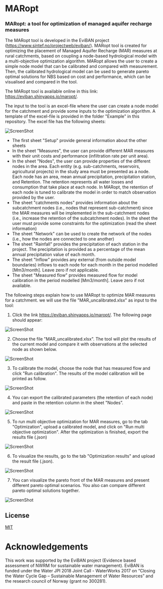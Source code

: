 # MARopt
### MARopt: a tool for optimization of managed aquifer recharge measures

The MARopt tool is developed in the EviBAN project (https://www.sintef.no/projectweb/eviban/). MARopt tool is created for optimizing the placement of Managed Aquifer Recharge (MAR) measures at rural catchments, based on coupling a node-based hydrological model with a multi-objective optimization algorithm. MARopt allows the user to create a simple node model that can be calibrated and compared with measurement. Then, the calibrated hydrological model can be used to generate pareto optimal solutions for NBS based on cost and performance, which can be visualised and compared in the tool. 

The MARopt tool is available online in this link: https://eviban.shinyapps.io/maropt/.

The input to the tool is an excel-file where the user can create a node model for the catchment and provide some inputs to the optimization algorithm. A template of the excel-file is provided in the folder "Example" in this repository. The excel file has the following sheets: 

![ScreenShot](/Figures/fig_excel.JPG)

* The first sheet "Setup" provide general information about the other sheets
* In the sheet "Measures", the user can provide different MAR measures with their unit costs and performance (infiltration rate per unit area). 
* In the sheet "Nodes", the user can provide properties of the different nodes in the area. Each entity (e.g. sub-catchments, reservoirs, agricultural projects) in the study area must be presented as a node. Each node has an area, mean annual precipitation, precipitation station, and Retention. The retention represents all water losses and consumption that take place at each node. In MARopt, the retention of each node is tuned to calibrate the model in order to match observation provided by the user.
* The sheet "catchments nodes" provides information about the subcatchment nodes (i.e., nodes that represent sub-catchment) since the MAR measures will be implemented in the sub-catchment nodes (i.e., increase the retention of the subcatchment nodes). In the sheet the user must provide some constraints for the optimization (read the sheet information)
* The sheet "Network" can be used to create the network of the nodes (i.e., how the nodes are connected to one another) 
* The sheet "Rainfall" provides the precipitation of each station in the project. The precipitation is provided as a percentage of the mean annual precipitation value of each month. 
* The sheet "Inflow" provides any external (from outside model boundaries) inflows to each node for each month in the period modelled [Mm3/month]. Leave zero if not applicable. 
* The sheet "Measured flow" provides measured flow for model calibration in the period modelled [Mm3/month]. Leave zero if not available. 


The following steps explain how to use MARopt to optimize MAR measures for a catchment. we will use the file "MAR_uncalibrated.xlsx" as input to the tool: 

1. Click the link https://eviban.shinyapps.io/maropt/. The following page should appear:  

![ScreenShot](/Figures/fig1.JPG)

2. Choose the file "MAR_uncalibrated.xlsx". The tool will plot the results of the current model and compare it with observations at the selected node as shown below.

![ScreenShot](/Figures/fig2.JPG)

3. To calibrate the model, choose the node that has measured flow and click "Run calibration". The results of the model calibration will be printed as follow.   

![ScreenShot](/Figures/fig3.JPG)

4. You can export the calibrated parameters (the retention of each node) and paste in the retention column in the sheet "Nodes”.

![ScreenShot](/Figures/fig4b.JPG)

5. To run multi objective optimization for MAR measures, go to the tab "Optimization", upload a calibrated model, and click on "Run multi objective optimization". After the optimization is finished, export the results file (.json) 

![ScreenShot](/Figures/fig5.JPG)

6. To visualize the results, go to the tab "Optimization results" and upload the result file (.json).  

![ScreenShot](/Figures/fig6.JPG)


7. You can visualize the pareto front of the MAR measures and present different pareto optimal scenarios. You also can compare different pareto optimal solutions together. 

![ScreenShot](/Figures/fig7.JPG)



## License


[MIT](https://choosealicense.com/licenses/mit/)

# Acknowledgements 
This work was supported by the EviBAN project (Evidence based assessment of NWRM for sustainable water management). EviBAN is funded under the Water JPI 2018 Joint Call - WaterWorks 2017 on “Closing the Water Cycle Gap – Sustainable Management of Water Resources” and the research council of Norway (grant no 300281).
